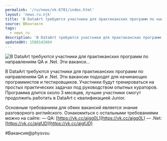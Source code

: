 ```yaml
---
permalink: '/ru/news/vk-6781/index.html'
layout: 'news.ru.njk'
title: 'В DataArt требуются участники для практиканских программ по направлениям QA и .Net. Эти ваканси'
source: ВКонтакте
tags:
  - news_ru
description: 'В DataArt требуются участники для практиканских программ по направлениям QA и .Net. Эти ваканси…'
updatedAt: 1580142604
---
```

![В DataArt требуются участники для практиканских программ по направлениям QA и .Net. Эти ваканси…](https://sun9-15.userapi.com/impg/c858020/v858020791/165859/gWA_Z_Y8AU4.jpg?size=1280x853&quality=96&sign=711128f32d7a1c58177844e5fe85d780&c_uniq_tag=hZYfoznic9dAcEqxWM1uoA3EDV2Yuza0wiNsESOZBf8&type=album)

В DataArt требуются участники для практиканских программ по направлениям QA и .Net. Эти вакансии подходят для начинающих программистов и тестировщиков. Участники будут тренироваться на простых практических задачах под руководством опытных кураторов. Программа длится около 3 месяцев, лучшие участники смогут продолжить работать в DataArt с квалификацией Junior.

Основным требованием для обеих вакансий является знание разговорного английского. Ознакомиться с остальными требованиями можно на сайте:
— QA: [https://vk.cc/aigg0L](https://vk.cc/aigg0L)
— .Net: [https://vk.cc/aigfJD](https://vk.cc/aigfJD)

#Вакансия@physvsu
